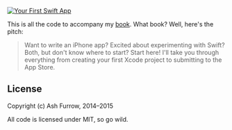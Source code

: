 [![Your First Swift App](http://static.ashfurrow.com/github/yourfirstswiftapp.png)](https://leanpub.com/yourfirstswiftapp)

This is all the code to accompany my [book](https://leanpub.com/yourfirstswiftapp). What book? Well, here's the pitch:

> Want to write an iPhone app? Excited about experimenting with Swift? Both, but don't know where to start? Start here! I'll take you through everything from creating your first Xcode project to submitting to the App Store.

License
----------------

Copyright (c) Ash Furrow, 2014–2015

All code is licensed under MIT, so go wild. 
